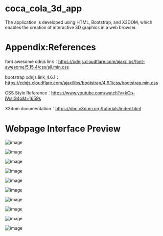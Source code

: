 # coca_cola_3d_app
The application is developed using HTML, Bootstrap, and X3DOM, which enables the creation of interactive 3D graphics in a web browser.

# Appendix:References
font awesome cdnjs link：https://cdnjs.cloudflare.com/ajax/libs/font-awesome/5.15.4/css/all.min.css

bootstrap cdnjs link_4.6.1：https://cdnjs.cloudflare.com/ajax/libs/bootstrap/4.6.1/css/bootstrap.min.css

CSS Style Reference：https://www.youtube.com/watch?v=kCp-iWslG4o&t=1659s

X3dom documentation：https://doc.x3dom.org/tutorials/index.html

# Webpage Interface Preview
![image](https://user-images.githubusercontent.com/116898994/235783293-3e1a6497-8b7c-4068-9ad7-7c343305e907.png)

![image](https://user-images.githubusercontent.com/116898994/235783361-c1eff70d-0802-41b5-a46b-d6dafaad9fb9.png)

![image](https://user-images.githubusercontent.com/116898994/235783413-842c9167-38a5-4f78-bc5b-d5a534a54251.png)

![image](https://user-images.githubusercontent.com/116898994/235783483-1b1cfa47-bdef-4fe8-800b-3f78547d98b2.png)

![image](https://user-images.githubusercontent.com/116898994/235783220-6e84ca91-18f7-45aa-97ba-caddc9d7add3.png)

![image](https://user-images.githubusercontent.com/116898994/235783639-9a4cbaa4-201c-4c92-9ad8-a52890a1afb8.png)

![image](https://user-images.githubusercontent.com/116898994/235783924-ecb9a20d-e442-40c7-9d86-4bdf8fcfee9a.png)

![image](https://user-images.githubusercontent.com/116898994/235783938-df6f2c87-3d02-4632-83c9-218ef58e0139.png)

![image](https://user-images.githubusercontent.com/116898994/235784023-8755f5b4-bd7d-44d1-8f61-4b0579b3a9d6.png)

![image](https://user-images.githubusercontent.com/116898994/235784088-04ea19b9-ef24-4987-bae9-c14140367cc9.png)


